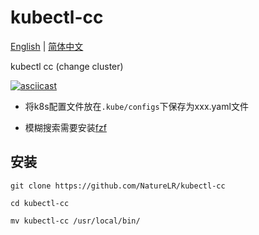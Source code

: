 # kubectl-cc

[English](./README.md) | [简体中文](./README_zh.md)

kubectl cc (change cluster)

[![asciicast](https://asciinema.org/a/665475.svg)](https://asciinema.org/a/665475)

- 将k8s配置文件放在`.kube/configs`下保存为xxx.yaml文件

- 模糊搜索需要安装[fzf](https://github.com/junegunn/fzf)

## 安装

```shell
git clone https://github.com/NatureLR/kubectl-cc

cd kubectl-cc

mv kubectl-cc /usr/local/bin/
```
